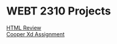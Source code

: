 <h1>WEBT 2310 Projects</h1>
<a href="Review/index.html" target="_blank"> HTML Review</a> 
<br>
<a href="https://xd.adobe.com/view/db95d65f-a129-43b7-8620-343297c8f544-8ec6/" target="_blank">Cooper Xd Assignment</a>



